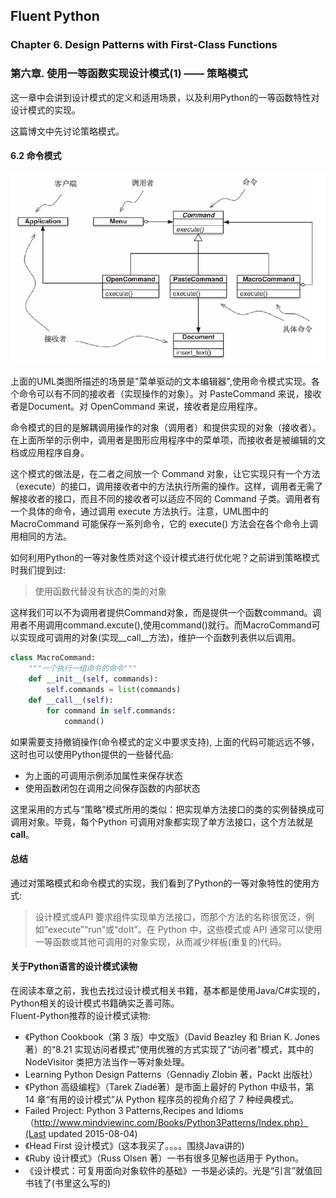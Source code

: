 ## Fluent Python ##
### Chapter 6. Design Patterns with First-Class Functions ###
### 第六章. 使用一等函数实现设计模式(1) —— 策略模式
这一章中会讲到设计模式的定义和适用场景，以及利用Python的一等函数特性对设计模式的实现。

这篇博文中先讨论策略模式。

#### 6.2 命令模式
![命令模式的UML类图](https://github.com/aldslvda/blog-images/blob/master/fluent-python-6.2.png?raw=true)

上面的UML类图所描述的场景是"菜单驱动的文本编辑器",使用命令模式实现。各个命令可以有不同的接收者（实现操作的对象）。对 PasteCommand 来说，接收者是Document。对 OpenCommand 来说，接收者是应用程序。

命令模式的目的是解耦调用操作的对象（调用者）和提供实现的对象（接收者）。在上面所举的示例中，调用者是图形应用程序中的菜单项，而接收者是被编辑的文档或应用程序自身。

这个模式的做法是，在二者之间放一个 Command 对象，让它实现只有一个方法（execute）的接口，调用接收者中的方法执行所需的操作。这样，调用者无需了解接收者的接口，而且不同的接收者可以适应不同的 Command 子类。调用者有一个具体的命令，通过调用 execute 方法执行。注意，UML图中的 MacroCommand 可能保存一系列命令，它的 execute() 方法会在各个命令上调用相同的方法。

如何利用Python的一等对象性质对这个设计模式进行优化呢？之前讲到策略模式时我们提到过:

>  使用函数代替没有状态的类的对象

这样我们可以不为调用者提供Command对象，而是提供一个函数command。调用者不用调用command.excute(),使用command()就行。而MacroCommand可以实现成可调用的对象(实现\_\_call\_\_方法)，维护一个函数列表供以后调用。

```python   
class MacroCommand:
    """一个执行一组命令的命令"""
    def __init__(self, commands):
        self.commands = list(commands)
    def __call__(self):
        for command in self.commands:
            command()
```   

如果需要支持撤销操作(命令模式的定义中要求支持), 上面的代码可能远远不够，这时也可以使用Python提供的一些替代品:   
- 为上面的可调用示例添加属性来保存状态
- 使用函数闭包在调用之间保存函数的内部状态

这里采用的方式与“策略”模式所用的类似：把实现单方法接口的类的实例替换成可调用对象。毕竟，每个Python 可调用对象都实现了单方法接口，这个方法就是 __call__。

#### 总结

通过对策略模式和命令模式的实现，我们看到了Python的一等对象特性的使用方式:

>  设计模式或API 要求组件实现单方法接口，而那个方法的名称很宽泛，例如“execute”“run”或“doIt”。在 Python 中，这些模式或 API 通常可以使用一等函数或其他可调用的对象实现，从而减少样板(重复的)代码。

#### 关于Python语言的设计模式读物
在阅读本章之前，我也去找过设计模式相关书籍，基本都是使用Java/C#实现的，Python相关的设计模式书籍确实乏善可陈。   
Fluent-Python推荐的设计模式读物:    
- 《Python Cookbook（第 3 版）中文版》（David Beazley 和 Brian K. Jones 著）的“8.21 实现访问者模式”使用优雅的方式实现了“访问者”模式，其中的 NodeVisitor 类把方法当作一等对象处理。
- Learning Python Design Patterns（Gennadiy Zlobin 著，Packt 出版社）
- 《Python 高级编程》（Tarek Ziadé著）是市面上最好的 Python 中级书，第 14 章“有用的设计模式”从 Python 程序员的视角介绍了 7 种经典模式。
- Failed Project: Python 3 Patterns,Recipes and Idioms（http://www.mindviewinc.com/Books/Python3Patterns/Index.php）(Last updated  2015-08-04)
- 《Head First 设计模式》(这本我买了。。。。围绕Java讲的)
- 《Ruby 设计模式》（Russ Olsen 著）一书有很多见解也适用于 Python。
- 《设计模式：可复用面向对象软件的基础》一书是必读的。光是“引言”就值回书钱了(书里这么写的)

